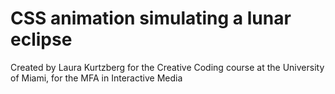 # CSS animation simulating a lunar eclipse
Created by Laura Kurtzberg for the Creative Coding course at the University of Miami,
for the MFA in Interactive Media
